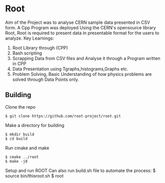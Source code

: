 # Root
Aim of the Project was to analyse CERN sample data presented in CSV form.
A Cpp Program was deployed Using the CERN's opensource library Root, Root is required to present data in presentable
format for the users to analyze.
Key Learnings:
1. Root Library through (CPP)
2. Bash scripting
3. Scrapping Data from CSV files and Analyse it through a Program written in CPP
4. Data Presentation using Tgraphs,histograms,Graphs etc.
5. Problem Solving, Basic Understanding of how physics problems are solved through Data Points only.


## Building
Clone the repo

    $ git clone https://github.com/root-project/root.git

Make a directory for building

    $ mkdir build
    $ cd build

Run cmake and make

    $ cmake ../root
    $ make -j8

Setup and run ROOT
Can also run build.sh file to automate the process:
    $ source bin/thisroot.sh
    $ root
 

